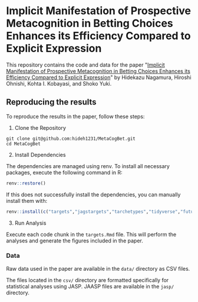 # Implicit Manifestation of Prospective Metacognition in Betting Choices Enhances its Efficiency Compared to Explicit Expression

This repository contains the code and data for the paper "[Implicit Manifestation of Prospective Metacognition in Betting Choices Enhances its Efficiency Compared to Explicit Expression](https://doi.org/10.3389/fnhum.2025.1490530)" by Hidekazu Nagamura, Hiroshi Ohnishi, Kohta I. Kobayasi, and Shoko Yuki.

## Reproducing the results

To reproduce the results in the paper, follow these steps:

1. Clone the Repository

``` shell
git clone git@github.com:hideh1231/MetaCogBet.git
cd MetaCogBet
```

2. Install Dependencies

The dependencies are managed using renv. To install all necessary packages, execute the following command in R:

``` r
renv::restore()
```

If this does not successfully install the dependencies, you can manually install them with:

``` r
renv::install(c("targets","jagstargets","tarchetypes","tidyverse","future","bayesplot","here","ggpubr","ggpp","ggrain","ggdist","see","patchwork","abind","brms","stats","rstatix","mc2d","parallel","crew","Hmisc","ggnewscale","RColorBrewer","dlookr","readxl","rjags"))
```

3. Run Analysis

Execute each code chunk in the `targets.Rmd` file. This will perform the analyses and generate the figures included in the paper.

### Data

Raw data used in the paper are available in the `data/` directory as CSV files.

The files located in the `csv/` directory are formatted specifically for statistical analyses using JASP. JAASP files are available in the `jasp/` directory.
